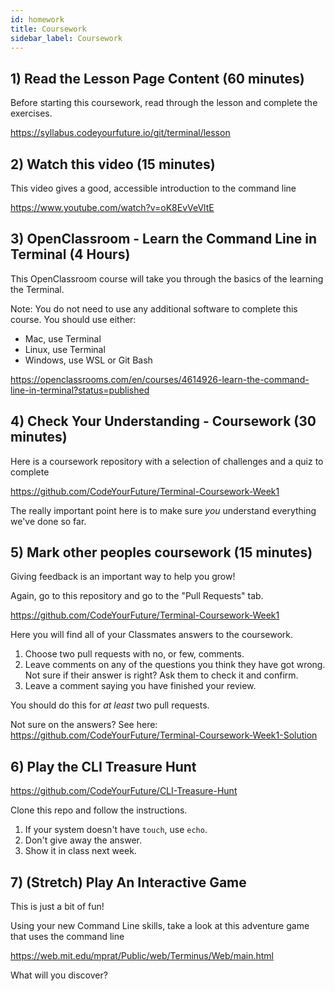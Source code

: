 ```yaml
---
id: homework
title: Coursework
sidebar_label: Coursework
---
```


## 1) Read the Lesson Page Content (60 minutes)

Before starting this coursework, read through the lesson and complete the exercises.

https://syllabus.codeyourfuture.io/git/terminal/lesson

## 2) Watch this video (15 minutes)

This video gives a good, accessible introduction to the command line

https://www.youtube.com/watch?v=oK8EvVeVltE

## 3) OpenClassroom - Learn the Command Line in Terminal (4 Hours)

This OpenClassroom course will take you through the basics of the learning the Terminal.

Note: You do not need to use any additional software to complete this course. You should use either:

- Mac, use Terminal
- Linux, use Terminal
- Windows, use WSL or Git Bash

https://openclassrooms.com/en/courses/4614926-learn-the-command-line-in-terminal?status=published

## 4) Check Your Understanding - Coursework (30 minutes)

Here is a coursework repository with a selection of challenges and a quiz to complete

https://github.com/CodeYourFuture/Terminal-Coursework-Week1

The really important point here is to make sure _you_ understand everything we've done so far.

## 5) Mark other peoples coursework (15 minutes)

Giving feedback is an important way to help you grow!

Again, go to this repository and go to the "Pull Requests" tab.

https://github.com/CodeYourFuture/Terminal-Coursework-Week1

Here you will find all of your Classmates answers to the coursework.

1. Choose two pull requests with no, or few, comments.
2. Leave comments on any of the questions you think they have got wrong. Not sure if their answer is right? Ask them to check it and confirm.
3. Leave a comment saying you have finished your review.

You should do this for _at least_ two pull requests.

Not sure on the answers? See here: https://github.com/CodeYourFuture/Terminal-Coursework-Week1-Solution

## 6) Play the CLI Treasure Hunt

https://github.com/CodeYourFuture/CLI-Treasure-Hunt

Clone this repo and follow the instructions. 
1. If your system doesn't have `touch`, use `echo`. 
2. Don't give away the answer. 
3. Show it in class next week.

## 7) (Stretch) Play An Interactive Game

This is just a bit of fun!

Using your new Command Line skills, take a look at this adventure game that uses the command line

https://web.mit.edu/mprat/Public/web/Terminus/Web/main.html

What will you discover?
